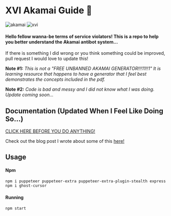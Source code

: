 <h1>XVI Akamai Guide 🍪</h1>

![akamai](https://img.shields.io/badge/Akamai-1.63-green)
![xvi](https://img.shields.io/badge/By-XVI_Raakka-purple)
#### Hello fellow wanna-be terms of service violators! This is a repo to help you better understand the Akamai antibot system...
If there is something I did wrong or you think something could be improved, pull request I would love to update this!

**Note #1:** *This is not a "FREE UNBANNED AKAMAI GENERATOR!!!11!!1" It is learning resource that happens to have a generator that I feel best demonstrates the concepts included in the pdf.*
 
**Note #2:** *Code is bad and messy and I did not know what I was doing. Update coming soon...*

## Documentation (Updated When I Feel Like Doing So...)
[CLICK HERE BEFORE YOU DO ANYTHING!](https://github.com/raakka/XVIAkamaiGuide/blob/master/XVIAkamaiv3.pdf)
<p>Check out the blog post I wrote about some of this <a href=https://xvi.cool/blog-posts/starting-akamai-p1>here!</a></p>

## Usage
#### Npm
```bash
npm i puppeteer puppeteer-extra puppeteer-extra-plugin-stealth express
npm i ghost-cursor
```

#### Running
```bash
npm start
```
